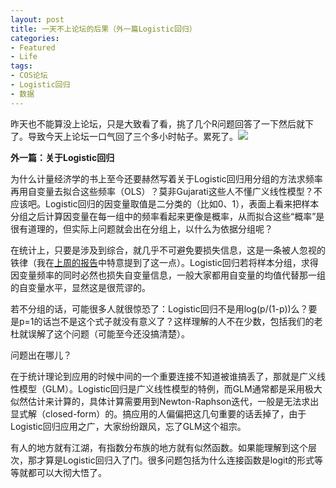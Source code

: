 ```yaml
---
layout: post
title: 一天不上论坛的后果（外一篇Logistic回归）
categories:
- Featured
- Life
tags:
- COS论坛
- Logistic回归
- 数据
---
```


昨天也不能算没上论坛，只是大致看了看，挑了几个R问题回答了一下然后就下了。导致今天上论坛一口气回了三个多小时帖子。累死了。![](http://yihui.name/cn/wp-content/uploads/bo/emot/stupid.gif)


**外一篇：关于Logistic回归**



为什么计量经济学的书上至今还要赫然写着关于Logistic回归用分组的方法求频率再用自变量去拟合这些频率（OLS）？莫非Gujarati这些人不懂广义线性模型？不应该吧。Logistic回归的因变量取值是二分类的（比如0、1），表面上看来把样本分组之后计算因变量在每一组中的频率看起来更像是概率，从而拟合这些“概率”是很有道理的，但实际上问题就会出在分组上，以什么为依据分组呢？

在统计上，只要是涉及到综合，就几乎不可避免要损失信息，这是一条被人忽视的铁律（我在[上周的报告](http://yihui.name/cv/images/stat_in_med_yihui.pdf)中特意提到了这一点）。Logistic回归若将样本分组，求得因变量频率的同时必然也损失自变量信息，一般大家都用自变量的均值代替那一组的自变量水平，显然这是很荒谬的。

若不分组的话，可能很多人就很惊恐了：Logistic回归不是用log(p/(1-p))么？要是p=1的话岂不是这个式子就没有意义了？这样理解的人不在少数，包括我们的老杜就误解了这个问题（可能至今还没搞清楚）。

问题出在哪儿？

在于统计理论到应用的时候中间的一个重要连接不知道被谁搞丢了，那就是广义线性模型（GLM）。Logistic回归是广义线性模型的特例，而GLM通常都是采用极大似然估计来计算的，具体计算需要用到Newton-Raphson迭代，一般是无法求出显式解（closed-form）的。搞应用的人偏偏把这几句重要的话丢掉了，由于Logistic回归应用之广，大家纷纷跟风，忘了GLM这个祖宗。

有人的地方就有江湖，有指数分布族的地方就有似然函数。如果能理解到这个层次，那才算是Logistic回归入了门。很多问题包括为什么连接函数是logit的形式等等就都可以大彻大悟了。
